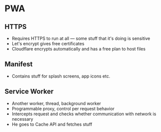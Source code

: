 # PWA

## HTTPS
- Requires HTTPS to run at all — some stuff that it's doing is sensitive
- Let's encrypt gives free certificates
- Cloudflare encrypts automatically and has a free plan to host files

## Manifest
- Contains stuff for splash screens, app icons etc.

## Service Worker
- Another worker, thread, background worker
- Programmable proxy, control per request behavior
- Intercepts request and checks whether communication with network is necessary
- He goes to Cache API and fetches stuff